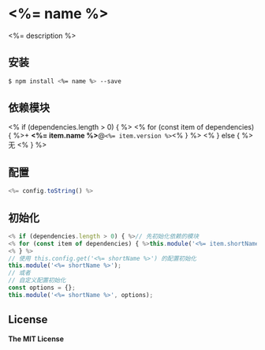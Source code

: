# <%= name %>

<%= description %>

## 安装

```bash
$ npm install <%= name %> --save
```

## 依赖模块
<% if (dependencies.length > 0) { %>
<% for (const item of dependencies) { %>+ **<%= item.name %>**@`<%= item.version %>`<% } %>
<% } else { %>
无
<% } %>

## 配置

```javascript
<%= config.toString() %>
```

## 初始化

```javascript
<% if (dependencies.length > 0) { %>// 先初始化依赖的模块
<% for (const item of dependencies) { %>this.module('<%= item.shortName %>');<% } %>
<% } %>
// 使用 this.config.get('<%= shortName %>') 的配置初始化
this.module('<%= shortName %>');
// 或者
// 自定义配置初始化
const options = {};
this.module('<%= shortName %>', options);
```

## License

**The MIT License**
